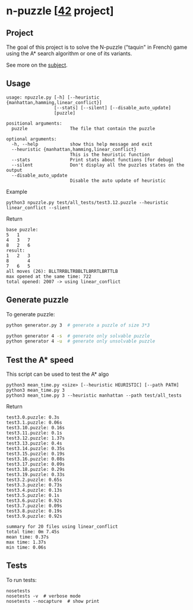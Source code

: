 # n-puzzle [[42](https://www.42.fr/) project]

## Project
The goal of this project is to solve the N-puzzle ("taquin" in French) game using the A*
search algorithm or one of its variants.

See more on the [subject](https://github.com/tnicolas42/n-puzzle/blob/master/npuzzle.pdf).

## Usage
```
usage: npuzzle.py [-h] [--heuristic {manhattan,hamming,linear_conflict}]
                  [--stats] [--silent] [--disable_auto_update]
                  [puzzle]

positional arguments:
  puzzle                The file that contain the puzzle

optional arguments:
  -h, --help            show this help message and exit
  --heuristic {manhattan,hamming,linear_conflict}
                        This is the heuristic function
  --stats               Print stats about functions [for debug]
  --silent              Don't display all the puzzles states on the output
  --disable_auto_update
                        Disable the auto update of heuristic
```
Example
```
python3 npuzzle.py test/all_tests/test3.12.puzzle --heuristic linear_conflict --slient
```
Return
```
base puzzle:
5   1
4   3   7
8   2   6
result:
1   2   3
8       4
7   6   5
all moves (26): BLLTRRBLTRBBLTLBRRTLBRTTLB
max opened at the same time: 722
total opened: 2007 -> using linear_conflict
```

## Generate puzzle
To generate puzzle:
```bash
python generator.py 3  # generate a puzzle of size 3*3
```

```bash
python generator 4 -s  # generate only solvable puzzle
python generator 4 -u  # generate only unsolvable puzzle
```

## Test the A* speed
This script can be used to test the A* algo
```
python3 mean_time.py <size> [--heuristic HEURISTIC] [--path PATH]
python3 mean_time.py 3
python3 mean_time.py 3 --heuristic manhattan --path test/all_tests
```
Return
```
test3.0.puzzle: 0.3s
test3.1.puzzle: 0.06s
test3.10.puzzle: 0.16s
test3.11.puzzle: 0.1s
test3.12.puzzle: 1.37s
test3.13.puzzle: 0.4s
test3.14.puzzle: 0.35s
test3.15.puzzle: 0.19s
test3.16.puzzle: 0.08s
test3.17.puzzle: 0.09s
test3.18.puzzle: 0.29s
test3.19.puzzle: 0.33s
test3.2.puzzle: 0.65s
test3.3.puzzle: 0.73s
test3.4.puzzle: 0.13s
test3.5.puzzle: 0.1s
test3.6.puzzle: 0.92s
test3.7.puzzle: 0.09s
test3.8.puzzle: 0.19s
test3.9.puzzle: 0.92s

summary for 20 files using linear_conflict
total time: 0m 7.45s
mean time: 0.37s
max time: 1.37s
min time: 0.06s
```

## Tests
To run tests:
```
nosetests
nosetests -v  # verbose mode
nosetests --nocapture  # show print
```
